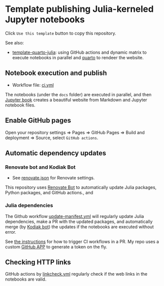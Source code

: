 # Template publishing Julia-kerneled Jupyter notebooks

Click `Use this template` button to copy this repository.

See also:

- [template-quarto-julia](https://github.com/sosiristseng/template-quarto-julia): using GitHub actions and dynamic matrix to execute notebooks in parallel and [quarto][] to rendeer the website.

[quarto]: https://quarto.org/
[jupyter-book]: https://jupyterbook.org/
[Cirrus CI]: https://cirrus-ci.org/

## Notebook execution and publish

- Workflow file: [ci.yml](.github/workflows/ci.yml)

The notebooks (under the `docs` folder) are executed in parallel, and then [Jupyter book][jupyter-book] creates a beautiful website from Markdown and Jupyter notebook files.

## Enable GitHub pages

Open your repository settings => Pages => GitHub Pages => Build and deployment => Source, select `GitHub actions`.

## Automatic dependency updates

### Renovate bot and Kodiak Bot

- See [renovate.json](renovate.json) for Renovate settings.

This repository uses [Renovate Bot](https://github.com/marketplace/renovate) to automatically update Julia packages, Python packages, and GitHub actions., and

### Julia dependencies

The Github workflow [update-manifest.yml](.github/workflows/update-manifest.yml) will regularly update Julia dependencies, make a PR with the updated packages, and automatically merge (by [Kodiak bot](https://kodiakhq.com/)) the updates if the notebooks are executed without error.

See [the instructions](https://github.com/peter-evans/create-pull-request/blob/main/docs/concepts-guidelines.md#triggering-further-workflow-runs) for how to trigger CI workflows in a PR. My repo uses a custom [GitHub APP](https://github.com/peter-evans/create-pull-request/blob/main/docs/concepts-guidelines.md#authenticating-with-github-app-generated-tokens) to generate a token on the fly.

## Checking HTTP links

GitHub actions by [linkcheck.yml](.github/workflows/linkcheck.yml) regularly check if the web links in the notebooks are valid.
